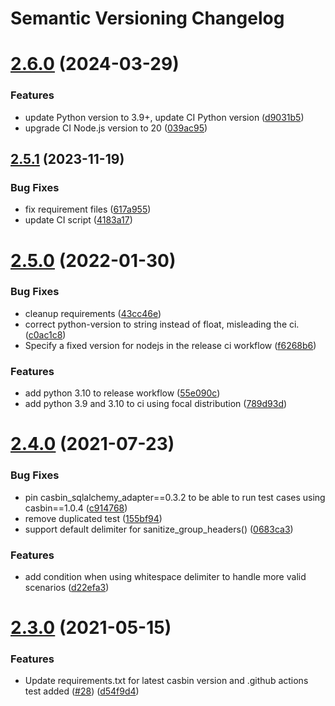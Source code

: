 # Semantic Versioning Changelog

# [2.6.0](https://github.com/pycasbin/flask-authz/compare/v2.5.1...v2.6.0) (2024-03-29)


### Features

* update Python version to 3.9+, update CI Python version ([d9031b5](https://github.com/pycasbin/flask-authz/commit/d9031b55b758543870b8dc4fa09efe898db93da3))
* upgrade CI Node.js version to 20 ([039ac95](https://github.com/pycasbin/flask-authz/commit/039ac95403da29511c303fd86b3a91f37f1ce7c3))

## [2.5.1](https://github.com/pycasbin/flask-authz/compare/v2.5.0...v2.5.1) (2023-11-19)


### Bug Fixes

* fix requirement files ([617a955](https://github.com/pycasbin/flask-authz/commit/617a9550f4fc4362c4a0e296a6aeefca0bc1cb34))
* update CI script ([4183a17](https://github.com/pycasbin/flask-authz/commit/4183a17781a13ff9dcb0ef8fcf263fd7a242c521))

# [2.5.0](https://github.com/pycasbin/flask-authz/compare/v2.4.0...v2.5.0) (2022-01-30)


### Bug Fixes

* cleanup requirements ([43cc46e](https://github.com/pycasbin/flask-authz/commit/43cc46ec96dca7efd48d47dd35b4e3cc01412475))
* correct python-version to string instead of float, misleading the ci. ([c0ac1c8](https://github.com/pycasbin/flask-authz/commit/c0ac1c8ee1b16d3acf26a1768294780c619b602b))
* Specify a fixed version for nodejs in the release ci workflow ([f6268b6](https://github.com/pycasbin/flask-authz/commit/f6268b6fa932658d48b769ffd619f1ac3d252005))


### Features

* add python 3.10 to release workflow ([55e090c](https://github.com/pycasbin/flask-authz/commit/55e090c90acbecc0329a795007b2ee2193a21a92))
* add python 3.9 and 3.10 to ci using focal distribution ([789d93d](https://github.com/pycasbin/flask-authz/commit/789d93d906c4d84ad404a142cb0a0528e6538bc2))

# [2.4.0](https://github.com/pycasbin/flask-authz/compare/v2.3.0...v2.4.0) (2021-07-23)


### Bug Fixes

* pin casbin_sqlalchemy_adapter==0.3.2 to be able to run test cases using casbin==1.0.4 ([c914768](https://github.com/pycasbin/flask-authz/commit/c91476810cee8f12d2423adcbfdf0eafa9539347))
* remove duplicated test ([155bf94](https://github.com/pycasbin/flask-authz/commit/155bf9464769afe80979b1534dd270c28892ee70))
* support default delimiter for sanitize_group_headers() ([0683ca3](https://github.com/pycasbin/flask-authz/commit/0683ca395babd033a6dcc5d540e6398e8b156f4e))


### Features

* add condition when using whitespace delimiter to handle more valid scenarios ([d22efa3](https://github.com/pycasbin/flask-authz/commit/d22efa3bcc5f8738d8690fb241eb1deff9599bdb))

# [2.3.0](https://github.com/pycasbin/flask-authz/compare/v2.2.0...v2.3.0) (2021-05-15)


### Features

* Update requirements.txt for latest casbin version and .github actions test added ([#28](https://github.com/pycasbin/flask-authz/issues/28)) ([d54f9d4](https://github.com/pycasbin/flask-authz/commit/d54f9d4318438ad18e20c1ab60a6b51f8c93ced7))
